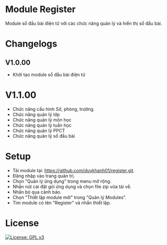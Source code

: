 # Module Register
Module sổ đầu bài điện tử với các chức năng quản lý và hiển thị sổ đầu bài.


# Changelogs
## V1.0.00
- Khởi tạo module sổ đầu bài điện tử


# V1.1.00
- Chức năng cấu hình Sở, phòng, trường.
- Chức năng quản lý lớp
- Chức năng quản lý môn học
- Chức năng quản lý tuần học
- Chức năng quản lý PPCT
- Chức năng quản lý sổ đầu bài

# Setup 

- Tải module tại: https://github.com/duykhanh01/register.git.
- Đăng nhập vào trang quản trị.
- Chọn "Quản lý ứng dụng" trong menu mở rộng.
- Nhấn nút cài đặt gói ứng dụng và chọn file zip vừa tải về.
- Nhấn bỏ qua cảnh báo.
- Chọn "Thiết lập module mới" trong "Quản lý Modules".
- Tìm module có tên "Register" và nhấn thiết lập.

# License
[![License: GPL v3](https://img.shields.io/badge/License-GPLv3-blue.svg)](https://www.gnu.org/licenses/gpl-3.0.html)

